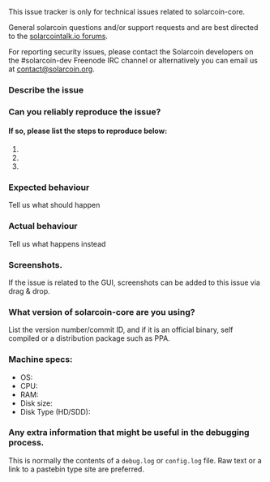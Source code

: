 <!--- Remove sections that do not apply -->

This issue tracker is only for technical issues related to solarcoin-core.

General solarcoin questions and/or support requests and are best directed to the [solarcointalk.io forums](https://solarcointalk.io/).

For reporting security issues, please contact the Solarcoin developers on the #solarcoin-dev Freenode IRC channel or alternatively you can email us at contact@solarcoin.org.

### Describe the issue

### Can you reliably reproduce the issue?
#### If so, please list the steps to reproduce below:
1.
2.
3.

### Expected behaviour
Tell us what should happen

### Actual behaviour
Tell us what happens instead

### Screenshots.
If the issue is related to the GUI, screenshots can be added to this issue via drag & drop.

### What version of solarcoin-core are you using?
List the version number/commit ID, and if it is an official binary, self compiled or a distribution package such as PPA.

### Machine specs:
- OS:
- CPU:
- RAM:
- Disk size:
- Disk Type (HD/SDD):

### Any extra information that might be useful in the debugging process.
This is normally the contents of a `debug.log` or `config.log` file. Raw text or a link to a pastebin type site are preferred.
